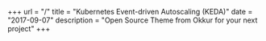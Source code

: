 +++
url = "/"
title = "Kubernetes Event-driven Autoscaling (KEDA)"
date = "2017-09-07"
description = "Open Source Theme from Okkur for your next project"
+++